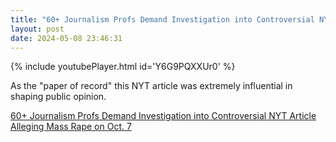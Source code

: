 ```yaml
---
title: "60+ Journalism Profs Demand Investigation into Controversial NYT Article"
layout: post
date: 2024-05-08 23:46:31
---
```

{% include youtubePlayer.html id='Y6G9PQXXUr0' %}

As the "paper of record" this NYT article was extremely influential in shaping public opinion.

[60+ Journalism Profs Demand Investigation into Controversial NYT Article Alleging Mass Rape on Oct. 7](https://www.democracynow.org/2024/5/8/nyt_investigation)
